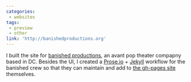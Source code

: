 ```yaml
---
categories:
 - websites
tags:
 - preview
 - other
link: 'http://banishedproductions.org'
---
```


I built the site for [banished productions](http://banishedproductions.org), an avant pop theater compapny based in DC. Besides the UI, I created a [Prose.io](https://prose.io) + [Jekyll](http://jekyllrb.com/) workflow for the banished crew so that they can maintain and add to [the gh-pages site](https://github.com/banishedproductions/banishedproductions.github.io) themselves.